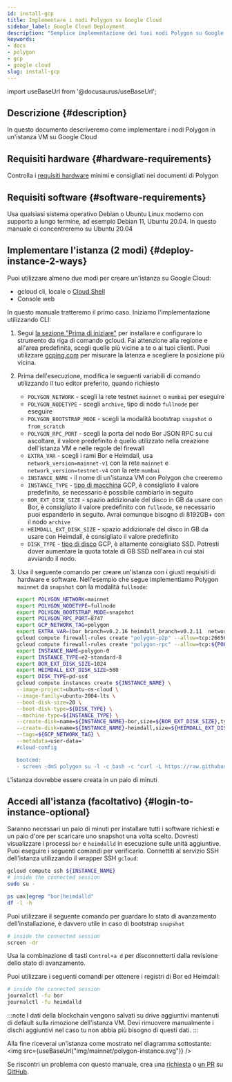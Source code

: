 ```yaml
---
id: install-gcp
title: Implementare i nodi Polygon su Google Cloud
sidebar_label: Google Cloud Deployment
description: "Semplice implementazione dei tuoi nodi Polygon su Google Cloud."
keywords:
- docs
- polygon
- gcp
- google cloud
slug: install-gcp
---
```

import useBaseUrl from '@docusaurus/useBaseUrl';

## Descrizione {#description}

In questo documento descriveremo come implementare i nodi Polygon in un'istanza VM su Google Cloud

## Requisiti hardware {#hardware-requirements}

Controlla i  [requisiti hardware](/docs/maintain/validate/validator-node-system-requirements) minimi e consigliati nei documenti di Polygon

## Requisiti software {#software-requirements}

Usa qualsiasi sistema operativo Debian o Ubuntu Linux moderno con supporto a lungo termine, ad esempio Debian 11, Ubuntu 20.04. In questo manuale ci concentreremo su Ubuntu 20.04

## Implementare l'istanza (2 modi) {#deploy-instance-2-ways}

Puoi utilizzare almeno due modi per creare un'istanza su Google Cloud:

* gcloud cli, locale o [Cloud Shell](https://cloud.google.com/shell)
* Console web

In questo manuale tratteremo il primo caso. Iniziamo l'implementazione utilizzando CLI:
1. Segui [la sezione "Prima di iniziare"](https://cloud.google.com/compute/docs/instances/create-start-instance#before-you-begin) per installare e configurare lo strumento da riga di comando gcloud.
Fai attenzione alla regione e all'area predefinita, scegli quelle più vicine a te o ai tuoi clienti. Puoi utilizzare [gcping.com](https://gcping.com) per misurare la latenza e scegliere la posizione più vicina.
2. Prima dell'esecuzione, modifica le seguenti variabili di comando utilizzando il tuo editor preferito, quando richiesto
   * `POLYGON_NETWORK` - scegli la rete testnet `mainnet` o `mumbai` per eseguire
   * `POLYGON_NODETYPE` - scegli `archive`, tipo di nodo `fullnode` per eseguire
   * `POLYGON_BOOTSTRAP_MODE` - scegli la modalità bootstrap `snapshot` o `from_scratch`
   * `POLYGON_RPC_PORT` - scegli la porta del nodo Bor JSON RPC su cui ascoltare, il valore predefinito è quello utilizzato nella creazione dell'istanza VM e nelle regole del firewall
   * `EXTRA_VAR` - scegli i rami Bor e Heimdall, usa `network_version=mainnet-v1` con la rete `mainnet` e `network_version=testnet-v4` con la rete `mumbai`
   * `INSTANCE_NAME` - il nome di un'istanza VM con Polygon che creeremo
   * `INSTANCE_TYPE` - [tipo di macchina](https://cloud.google.com/compute/docs/machine-types) GCP, è consigliato il valore predefinito, se necessario è possibile cambiarlo in seguito
   * `BOR_EXT_DISK_SIZE` - spazio addizionale del disco in GB da usare con Bor, è consigliato il valore predefinito con `fullnode`, se necessario puoi espanderlo in seguito. Avrai comunque bisogno di 8192GB+ con il nodo `archive`
   * `HEIMDALL_EXT_DISK_SIZE` - spazio addizionale del disco in GB da usare con Heimdall, è consigliato il valore predefinito
   * `DISK_TYPE` - [tipo di disco](https://cloud.google.com/compute/docs/disks#disk-types) GCP, è altamente consigliato SSD. Potresti dover aumentare la quota totale di GB SSD nell'area in cui stai avviando il nodo.

3. Usa il seguente comando per creare un'istanza con i giusti requisiti di hardware e software. Nell'esempio che segue implementiamo Polygon `mainnet` da `snapshot` con la modalità `fullnode`:
```bash
   export POLYGON_NETWORK=mainnet
   export POLYGON_NODETYPE=fullnode
   export POLYGON_BOOTSTRAP_MODE=snapshot
   export POLYGON_RPC_PORT=8747
   export GCP_NETWORK_TAG=polygon
   export EXTRA_VAR=(bor_branch=v0.2.16 heimdall_branch=v0.2.11  network_version=mainnet-v1 node_type=sentry/sentry heimdall_network=${POLYGON_NETWORK})
   gcloud compute firewall-rules create "polygon-p2p" --allow=tcp:26656,tcp:30303,udp:30303 --description="polygon p2p" --target-tags=${GCP_NETWORK_TAG}
   gcloud compute firewall-rules create "polygon-rpc" --allow=tcp:${POLYGON_RPC_PORT} --description="polygon rpc" --target-tags=${GCP_NETWORK_TAG}
   export INSTANCE_NAME=polygon-0
   export INSTANCE_TYPE=e2-standard-8
   export BOR_EXT_DISK_SIZE=1024
   export HEIMDALL_EXT_DISK_SIZE=500
   export DISK_TYPE=pd-ssd
   gcloud compute instances create ${INSTANCE_NAME} \
   --image-project=ubuntu-os-cloud \
   --image-family=ubuntu-2004-lts \
   --boot-disk-size=20 \
   --boot-disk-type=${DISK_TYPE} \
   --machine-type=${INSTANCE_TYPE} \
   --create-disk=name=${INSTANCE_NAME}-bor,size=${BOR_EXT_DISK_SIZE},type=${DISK_TYPE},auto-delete=no \
   --create-disk=name=${INSTANCE_NAME}-heimdall,size=${HEIMDALL_EXT_DISK_SIZE},type=${DISK_TYPE},auto-delete=no \
   --tags=${GCP_NETWORK_TAG} \
   --metadata=user-data='
   #cloud-config

   bootcmd:
   - screen -dmS polygon su -l -c bash -c "curl -L https://raw.githubusercontent.com/maticnetwork/node-ansible/master/install-gcp.sh | bash -s -- -n '${POLYGON_NETWORK}' -m '${POLYGON_NODETYPE}' -s '${POLYGON_BOOTSTRAP_MODE}' -p '${POLYGON_RPC_PORT}' -e \"'${EXTRA_VAR}'\"; bash"'
```
L'istanza dovrebbe essere creata in un paio di minuti

## Accedi all'istanza (facoltativo) {#login-to-instance-optional}

Saranno necessari un paio di minuti per installare tutti i software richiesti e un paio d'ore per scaricare uno snapshot una volta scelto. Dovresti visualizzare i processi `bor` e `heimdalld` in esecuzione sulle unità aggiuntive. Puoi eseguire i seguenti comandi per verificarlo.
Connettiti al servizio SSH dell'istanza utilizzando il wrapper SSH `gcloud`:
```bash
gcloud compute ssh ${INSTANCE_NAME}
# inside the connected session
sudo su -

ps uax|egrep "bor|heimdalld"
df -l -h
```
Puoi utilizzare il seguente comando per guardare lo stato di avanzamento dell'installazione, è davvero utile in caso di bootstrap `snapshot`
```bash
# inside the connected session
screen -dr
```
Usa la combinazione di tasti `Control+a d` per disconnetterti dalla revisione dello stato di avanzamento.

Puoi utilizzare i seguenti comandi per ottenere i registri di Bor ed Heimdall:
```bash
# inside the connected session
journalctl -fu bor
journalctl -fu heimdalld
```
:::note
I dati della blockchain vengono salvati su drive aggiuntivi mantenuti di default sulla rimozione dell'istanza VM. Devi rimuovere manualmente i dischi aggiuntivi nel caso tu non abbia più bisogno di questi dati.
:::

Alla fine riceverai un'istanza come mostrato nel diagramma sottostante:
<img src={useBaseUrl("img/mainnet/polygon-instance.svg")} />

Se riscontri un problema con questo manuale, crea una [richiesta](https://github.com/maticnetwork/matic-docs/issues) o [ un PR](https://github.com/maticnetwork/matic-docs/pulls) su [GitHub](https://github.com/maticnetwork/matic-docs).
